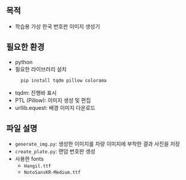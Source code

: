## 목적
  - 학습용 가상 한국 번호판 이미지 생성기

## 필요한 환경
  - python
  - 필요한 라이브러리 설치
    ``` bash
      pip install tqdm pillow colorama
    ```
  - tqdm: 진행바 표시
  - PTL (Pillow): 이미지 생성 및 편집
  - urllib.equest: 배경 이미지 다운로드

## 파일 설명
  - ```generate_img.py```: 생성한 이미지를 차량 이미지에 부착한 결과 사진을 저장
  - ```create_plate.py```: 랜덤 번호판 생성
  - 사용한 fonts
      - ```Hangil.ttf```
      - ```NotoSansKR-Medium.ttf```
